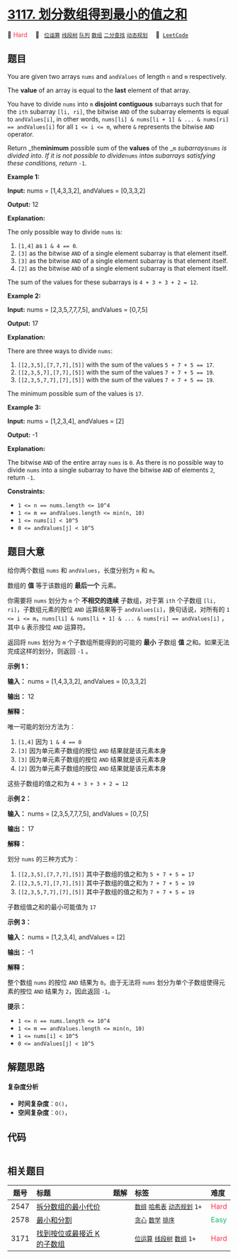 # [3117. 划分数组得到最小的值之和](https://leetcode.com/problems/minimum-sum-of-values-by-dividing-array)

🔴 <font color=#ff334b>Hard</font>&emsp; 🔖&ensp; [`位运算`](/tag/bit-manipulation.md) [`线段树`](/tag/segment-tree.md) [`队列`](/tag/queue.md) [`数组`](/tag/array.md) [`二分查找`](/tag/binary-search.md) [`动态规划`](/tag/dynamic-programming.md)&emsp; 🔗&ensp;[`LeetCode`](https://leetcode.com/problems/minimum-sum-of-values-by-dividing-array)

## 题目

You are given two arrays `nums` and `andValues` of length `n` and `m`
respectively.

The **value** of an array is equal to the **last** element of that array.

You have to divide `nums` into `m` **disjoint contiguous** subarrays such that
for the `ith` subarray `[li, ri]`, the bitwise `AND` of the subarray elements
is equal to `andValues[i]`, in other words, `nums[li] & nums[li + 1] & ... &
nums[ri] == andValues[i]` for all `1 <= i <= m`, where `&` represents the
bitwise `AND` operator.

Return _the**minimum** possible sum of the **values** of the _`m`
_subarrays_`nums` _is divided into_. _If it is not possible to divide_`nums`
_into_`m` _subarrays satisfying these conditions, return_ `-1`.



**Example 1:**

**Input:** nums = [1,4,3,3,2], andValues = [0,3,3,2]

**Output:** 12

**Explanation:**

The only possible way to divide `nums` is:

  1. `[1,4]` as `1 & 4 == 0`.
  2. `[3]` as the bitwise `AND` of a single element subarray is that element itself.
  3. `[3]` as the bitwise `AND` of a single element subarray is that element itself.
  4. `[2]` as the bitwise `AND` of a single element subarray is that element itself.

The sum of the values for these subarrays is `4 + 3 + 3 + 2 = 12`.

**Example 2:**

**Input:** nums = [2,3,5,7,7,7,5], andValues = [0,7,5]

**Output:** 17

**Explanation:**

There are three ways to divide `nums`:

  1. `[[2,3,5],[7,7,7],[5]]` with the sum of the values `5 + 7 + 5 == 17`.
  2. `[[2,3,5,7],[7,7],[5]]` with the sum of the values `7 + 7 + 5 == 19`.
  3. `[[2,3,5,7,7],[7],[5]]` with the sum of the values `7 + 7 + 5 == 19`.

The minimum possible sum of the values is `17`.

**Example 3:**

**Input:** nums = [1,2,3,4], andValues = [2]

**Output:** -1

**Explanation:**

The bitwise `AND` of the entire array `nums` is `0`. As there is no possible
way to divide `nums` into a single subarray to have the bitwise `AND` of
elements `2`, return `-1`.



**Constraints:**

  * `1 <= n == nums.length <= 10^4`
  * `1 <= m == andValues.length <= min(n, 10)`
  * `1 <= nums[i] < 10^5`
  * `0 <= andValues[j] < 10^5`


## 题目大意

给你两个数组 `nums` 和 `andValues`，长度分别为 `n` 和 `m`。

数组的 **值** 等于该数组的 **最后一个** 元素。

你需要将 `nums` 划分为 `m` 个 **不相交的连续** 子数组，对于第 `ith` 个子数组 `[li, ri]`，子数组元素的按位 `AND`
运算结果等于 `andValues[i]`，换句话说，对所有的 `1 <= i <= m`，`nums[li] & nums[li + 1] & ... &
nums[ri] == andValues[i]` ，其中 `&` 表示按位 `AND` 运算符。

返回将 `nums` 划分为 `m` 个子数组所能得到的可能的 **最小** 子数组 **值** 之和。如果无法完成这样的划分，则返回 `-1` 。



**示例 1：**

**输入：** nums = [1,4,3,3,2], andValues = [0,3,3,2]

**输出：** 12

**解释：**

唯一可能的划分方法为：

  1. `[1,4]` 因为 `1 & 4 == 0`
  2. `[3]` 因为单元素子数组的按位 `AND` 结果就是该元素本身
  3. `[3]` 因为单元素子数组的按位 `AND` 结果就是该元素本身
  4. `[2]` 因为单元素子数组的按位 `AND` 结果就是该元素本身

这些子数组的值之和为 `4 + 3 + 3 + 2 = 12`

**示例 2：**

**输入：** nums = [2,3,5,7,7,7,5], andValues = [0,7,5]

**输出：** 17

**解释：**

划分 `nums` 的三种方式为：

  1. `[[2,3,5],[7,7,7],[5]]` 其中子数组的值之和为 `5 + 7 + 5 = 17`
  2. `[[2,3,5,7],[7,7],[5]]` 其中子数组的值之和为 `7 + 7 + 5 = 19`
  3. `[[2,3,5,7,7],[7],[5]]` 其中子数组的值之和为 `7 + 7 + 5 = 19`

子数组值之和的最小可能值为 `17`

**示例 3：**

**输入：** nums = [1,2,3,4], andValues = [2]

**输出：** -1

**解释：**

整个数组 `nums` 的按位 `AND` 结果为 `0`。由于无法将 `nums` 划分为单个子数组使得元素的按位 `AND` 结果为 `2`，因此返回
`-1`。



**提示：**

  * `1 <= n == nums.length <= 10^4`
  * `1 <= m == andValues.length <= min(n, 10)`
  * `1 <= nums[i] < 10^5`
  * `0 <= andValues[j] < 10^5`


## 解题思路

#### 复杂度分析

- **时间复杂度**：`O()`，
- **空间复杂度**：`O()`，

## 代码

```javascript

```

## 相关题目

<!-- prettier-ignore -->
| 题号 | 标题 | 题解 | 标签 | 难度 |
| :------: | :------ | :------: | :------ | :------ |
| 2547 | [拆分数组的最小代价](https://leetcode.com/problems/minimum-cost-to-split-an-array) |  |  [`数组`](/tag/array.md) [`哈希表`](/tag/hash-table.md) [`动态规划`](/tag/dynamic-programming.md) `1+` | <font color=#ff334b>Hard</font> |
| 2578 | [最小和分割](https://leetcode.com/problems/split-with-minimum-sum) |  |  [`贪心`](/tag/greedy.md) [`数学`](/tag/math.md) [`排序`](/tag/sorting.md) | <font color=#15bd66>Easy</font> |
| 3171 | [找到按位或最接近 K 的子数组](https://leetcode.com/problems/find-subarray-with-bitwise-or-closest-to-k) |  |  [`位运算`](/tag/bit-manipulation.md) [`线段树`](/tag/segment-tree.md) [`数组`](/tag/array.md) `1+` | <font color=#ff334b>Hard</font> |

<style>
.blue {
    background-color: #096dd9;
    padding: 0.25rem 0.5rem;
    margin: 0;
    font-size: 0.85em;
    border-radius: 3px;
    color: white;
    font-weight: 500;
}
table th:first-of-type { width: 10%; }
table th:nth-of-type(2) { width: 35%; }
table th:nth-of-type(3) { width: 10%; }
table th:nth-of-type(4) { width: 35%; }
table th:nth-of-type(5) { width: 10%; }
</style>
